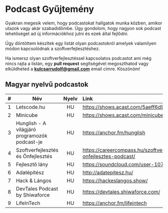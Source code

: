 # Podcast Gyűjtemény

Gyakran megesik velem, hogy podcastokat hallgatok munka közben, amikor utazok vagy akár szabadidőmbe. Úgy gondolom, hogy nagyon sok podcast lehetőséget ad új információkhoz jutni és ezek által fejlődni.

Úgy döntöttem készítek egy listát olyan podcastokról amelyek valamilyen módon kapcsolódnak a szoftverfejlesztéshez.

Ha ismersz olyan szoftverfejlesztéssel kapcsolatos podcastot ami még nincs rajta a listán, egy **pull request** segítségével megoszthatod vagy elküldheted a **kulcsarrudolf@gmail.com** email címre. Köszönöm!

## Magyar nyelvű podcastok

|  #  | Név                                              | Nyelv | Link                                                                 |
| :-: | ------------------------------------------------ | :---: | :------------------------------------------------------------------- |
|  1  | Letscode.hu                                      |  HU   | https://shows.acast.com/5aeff6d96eb47cc259946df2/                    |
|  2  | Minicube                                         |  HU   | https://shows.acast.com/minicube/                                    |
|  3  | Hunglish - A világjáró programozók podcast-je    |  HU   | https://anchor.fm/hunglish                                           |
|  4  | Szoftverfejlesztés és Önfejlesztés               |  HU   | https://careercompass.hu/szoftverfejlesztes-es-onfejlesztes-podcast/ |
|  5  | Fejlesztő lány                                   |  HU   | https://soundcloud.com/user-107922785                                |
|  6  | Adatépítész                                      |  HU   | http://adatepitesz.hu/                                               |
|  7  | Hack & Lángos                                    |  HU   | https://hackeslangos.show/                                           |
|  8  | DevTales Podcast by Shiwaforce                   |  HU   | https://devtales.shiwaforce.com/                                     |
|  9  | LifeInTech                                       |  HU   | https://anchor.fm/lifeintech                                         |
